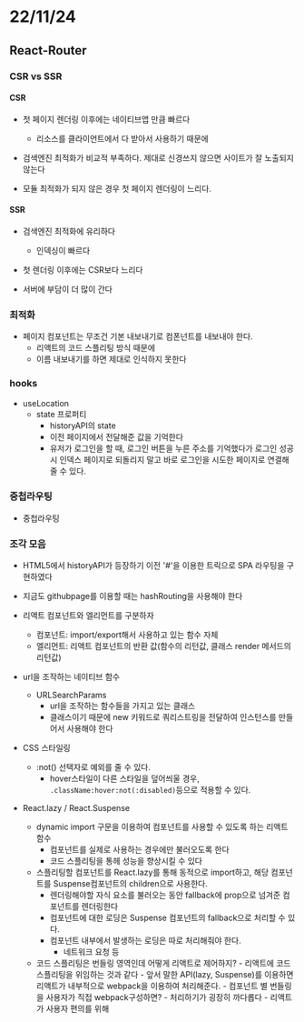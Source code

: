 # 22/11/24

## React-Router

### CSR vs SSR

#### CSR

- 첫 페이지 렌더링 이후에는 네이티브앱 만큼 빠르다
	- 리소스를 클라이언트에서 다 받아서 사용하기 때문에

- 검색엔진 최적화가 비교적 부족하다. 제대로 신경쓰지 않으면 사이트가 잘 노출되지 않는다
- 모듈 최적화가 되지 않은 경우 첫 페이지 렌더링이 느리다.

#### SSR

- 검색엔진 최적화에 유리하다
	- 인덱싱이 빠르다

- 첫 렌더링 이후에는 CSR보다 느리다
- 서버에 부담이 더 많이 간다

### 최적화

- 페이지 컴포넌트는 무조건 기본 내보내기로 컴폰넌트를 내보내야 한다.
	- 리액트의 코드 스플리팅 방식 때문에
	- 이름 내보내기를 하면 제대로 인식하지 못한다

### hooks

- useLocation
	- state 프로퍼티
		- historyAPI의 state
		- 이전 페이지에서 전달해준 값을 기억한다
		- 유저가 로그인을 할 때, 로그인 버튼을 누른 주소를 기억했다가 로그인 성공 시 인덱스 페이지로 되돌리지 말고 바로 로그인을 시도한 페이지로 연결해줄 수 있다.

### 중첩라우팅

- 중첩라우팅


### 조각 모음

- HTML5에서 historyAPI가 등장하기 이전 '#'을 이용한 트릭으로 SPA 라우팅을 구현하였다
- 지금도 githubpage를 이용할 때는 hashRouting을 사용해야 한다

- 리액트 컴포넌트와 엘리먼트를 구분하자
	- 컴포넌트: import/export해서 사용하고 있는 함수 자체
	- 엘리먼트: 리액트 컴포넌트의 반환 값(함수의 리턴값, 클래스 render 메서드의 리턴값)

- url을 조작하는 네이티브 함수
	- URLSearchParams
		- url을 조작하는 함수들을 가지고 있는 클래스
		- 클래스이기 때문에 new 키워드로 쿼리스트링을 전달하여 인스턴스를 만들어서 사용해야 한다
- CSS 스타일링
	- :not() 선택자로 예외를 줄 수 있다.
		- hover스타일이 다른 스타일을 덮어씌울 경우, `.className:hover:not(:disabled)`등으로 적용할 수 있다.
- React.lazy / React.Suspense
	- dynamic import 구문을 이용하여 컴포넌트를 사용할 수 있도록 하는 리액트 함수
		- 컴포넌트를 실제로 사용하는 경우에만 불러오도록 한다
		- 코드 스플리팅을 통헤 성능을 향상시킬 수 있다
	- 스플리팅할 컴포넌트를 React.lazy를 통해 동적으로 import하고, 해당 컴포넌트를 Suspense컴포넌트의 children으로 사용한다.
		- 렌더링해야할 자식 요소를 불러오는 동안 fallback에 prop으로 넘겨준 컴포넌트를 렌더링한다
		- 컴포넌트에 대한 로딩은 Suspense 컴포넌트의 fallback으로 처리할 수 있다.
		- 컴포넌트 내부에서 발생하는 로딩은 따로 처리해줘야 한다.
			- 네트워크 요청 등
	- 코드 스플리팅은 번들링 영역인데 어떻게 리액트로 제어하지?
			- 리액트에 코드 스플리팅을 위임하는 것과 같다
			- 앞서 말한 API(lazy, Suspense)를 이용하면 리액트가 내부적으로 webpack을 이용하여 처리해준다.
			- 컴포넌트 별 번들링을 사용자가 직접 webpack구성하면?
				- 처리하기가 굉장히 까다롭다
			- 리액트가 사용자 편의를 위해 